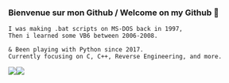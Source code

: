 ### Bienvenue sur mon Github / Welcome on my Github :fox_face:

```
I was making .bat scripts on MS-DOS back in 1997,
Then i learned some VB6 between 2006-2008.

& Been playing with Python since 2017.
Currently focusing on C, C++, Reverse Engineering, and more.

```


<div style="display: flex; flex-direction: row;">
 <img class="img" src="https://github-readme-stats.vercel.app/api/top-langs/?username=Rel09&theme=radical&layout=compact" />
 <img class="img" src="https://github-readme-stats.vercel.app/api?username=Rel09&show_icons=true&theme=radical" />
</div>
